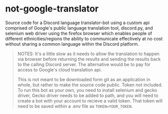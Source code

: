 # not-google-translator
Source code for a Discord language translator-bot using a custom api comprised of Google's public language translation tool, discord.py, and selenium web driver using the firefox browser which enables people of different ethnicities/regions the ability to communicate effectively at no cost without sharing a common language within the Discord platform.

>NOTES: It's a little slow as it needs to allow the translation to happen via browser before returning the results
>and sending the results back to the calling Discord server. The alternative would be to pay for access to Google's cloud translation api.
>
>This is not meant to be downloaded form git as an application in whole, but rather to make the source code public. Token not included. To run this bot as your own, you need to install selenium and gecko driver, Gecko driver needs to be added to path, and you will need to create a bot with your account to recieve a valid token. That token will need to be saved within a .env file as `TOKEN=YOUR_TOKEN`.
